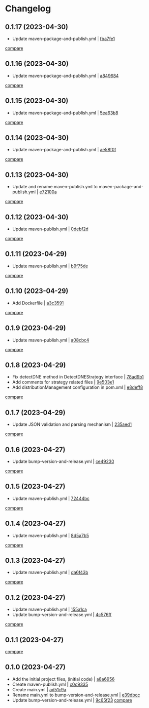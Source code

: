 # Changelog

## 0.1.17 (2023-04-30)

* Update maven-package-and-publish.yml | [fba7fe1](https://github.com/sbishah/detect_dne/commit/fba7fe12d05c39c5f08148b5c6f01024bf931200)

[compare](https://github.com/sbishah/detect_dne/compare/0.1.16...0.1.17)

## 0.1.16 (2023-04-30)

* Update maven-package-and-publish.yml | [a849684](https://github.com/sbishah/detect_dne/commit/a8496846f7b77304bd1c69e3070893b89d119a53)

[compare](https://github.com/sbishah/detect_dne/compare/0.1.15...0.1.16)

## 0.1.15 (2023-04-30)

* Update maven-package-and-publish.yml | [5ea63b8](https://github.com/sbishah/detect_dne/commit/5ea63b882586e4475275a497d29340b337ac8bb3)

[compare](https://github.com/sbishah/detect_dne/compare/0.1.14...0.1.15)

## 0.1.14 (2023-04-30)

* Update maven-package-and-publish.yml | [ae58f0f](https://github.com/sbishah/detect_dne/commit/ae58f0ffa14de4526222f6840a2ae2fff9b46395)

[compare](https://github.com/sbishah/detect_dne/compare/0.1.13...0.1.14)

## 0.1.13 (2023-04-30)

* Update and rename maven-publish.yml to maven-package-and-publish.yml | [e72100a](https://github.com/sbishah/detect_dne/commit/e72100acf7493ad2e5ff67b66692da4950fc30f0)

[compare](https://github.com/sbishah/detect_dne/compare/0.1.12...0.1.13)

## 0.1.12 (2023-04-30)

* Update maven-publish.yml | [0debf2d](https://github.com/sbishah/detect_dne/commit/0debf2d09918f68a8af3f7a5cf804eb87cf2c325)

[compare](https://github.com/sbishah/detect_dne/compare/0.1.11...0.1.12)

## 0.1.11 (2023-04-29)

* Update maven-publish.yml | [b9f75de](https://github.com/sbishah/detect_dne/commit/b9f75def482e97cedd49c36314cec9631aac72be)

[compare](https://github.com/sbishah/detect_dne/compare/0.1.10...0.1.11)

## 0.1.10 (2023-04-29)

* Add Dockerfile | [a3c3591](https://github.com/sbishah/detect_dne/commit/a3c35912fd3eced5bd9f4d9009bdc8f7dbd4b23d)

[compare](https://github.com/sbishah/detect_dne/compare/0.1.9...0.1.10)

## 0.1.9 (2023-04-29)

* Update maven-publish.yml | [a08cbc4](https://github.com/sbishah/detect_dne/commit/a08cbc4c68e1e429807397d75006324d2648f35c)

[compare](https://github.com/sbishah/detect_dne/compare/0.1.8...0.1.9)

## 0.1.8 (2023-04-29)

* Fix detectDNE method in DetectDNEStrategy interface | [78ad9b1](https://github.com/sbishah/detect_dne/commit/78ad9b1f01e537af822ba0f73dc7a2d81bd3587d)
* Add comments for strategy related files | [9e503e1](https://github.com/sbishah/detect_dne/commit/9e503e11731d0bf91f64cdda3399585d8688c193)
* Add distributionManagement configuration in pom.xml | [e8deff8](https://github.com/sbishah/detect_dne/commit/e8deff80eb55a6a0cae53e84f5b1af059cb95307)

[compare](https://github.com/sbishah/detect_dne/compare/0.1.7...0.1.8)

## 0.1.7 (2023-04-29)

* Update JSON validation and parsing mechanism | [235aed1](https://github.com/sbishah/detect_dne/commit/235aed1ab8904c4be5b36f7810235d560ef5e710)

[compare](https://github.com/sbishah/detect_dne/compare/0.1.6...0.1.7)

## 0.1.6 (2023-04-27)

* Update bump-version-and-release.yml | [ce49230](https://github.com/sbishah/detect_dne/commit/ce492303536b8d894508ee61df93afdbbfa2da3d)

[compare](https://github.com/sbishah/detect_dne/compare/0.1.5...0.1.6)

## 0.1.5 (2023-04-27)

* Update maven-publish.yml | [72444bc](https://github.com/sbishah/detect_dne/commit/72444bc3c97fbb39888eaac99858921206b0d1f6)

[compare](https://github.com/sbishah/detect_dne/compare/0.1.4...0.1.5)

## 0.1.4 (2023-04-27)

* Update maven-publish.yml | [8d5a7b5](https://github.com/sbishah/detect_dne/commit/8d5a7b569fc3e7ea14c3e81fc42501ed5dd9c56b)

[compare](https://github.com/sbishah/detect_dne/compare/0.1.3...0.1.4)

## 0.1.3 (2023-04-27)

* Update maven-publish.yml | [da6f43b](https://github.com/sbishah/detect_dne/commit/da6f43b1d4e503acc7471f6e538a959703b00d99)

[compare](https://github.com/sbishah/detect_dne/compare/0.1.2...0.1.3)

## 0.1.2 (2023-04-27)

* Update maven-publish.yml | [155a1ca](https://github.com/sbishah/detect_dne/commit/155a1cab2a44bd6b558570dbc105ea2f00d48059)
* Update bump-version-and-release.yml | [4c576ff](https://github.com/sbishah/detect_dne/commit/4c576ff2f5ecc08e8b6c4b1bc7da70fe5550096c)

[compare](https://github.com/sbishah/detect_dne/compare/0.1.1...0.1.2)

## 0.1.1 (2023-04-27)

[compare](https://github.com/sbishah/detect_dne/compare/0.1.0...0.1.1)

## 0.1.0 (2023-04-27)

* Add the initial project files, (initial code) | [a8a6956](https://github.com/sbishah/detect_dne/commit/a8a6956423c80662bcb6c5ea41cd2a4c61a7ad29)
* Create maven-publish.yml | [c0c9335](https://github.com/sbishah/detect_dne/commit/c0c93357b680bacab17a6b720d39225c8066846a)
* Create main.yml | [ad51c9a](https://github.com/sbishah/detect_dne/commit/ad51c9ab038d4e9f9fda98166b20bf8616d1dd7e)
* Rename main.yml to bump-version-and-release.yml | [e39dbcc](https://github.com/sbishah/detect_dne/commit/e39dbcc1aff75b41b1c7c8280ed293e3f0a8c7cc)
* Update bump-version-and-release.yml | [9c65f23](https://github.com/sbishah/detect_dne/commit/9c65f230b846a96f7bf46e3d23a50a72422c3ed5)
[compare](https://github.com/sbishah/detect_dne/compare/d7f987064eac3897c516ef4ddd29d7c6dc8fd5e6...9c65f230b846a96f7bf46e3d23a50a72422c3ed5)
